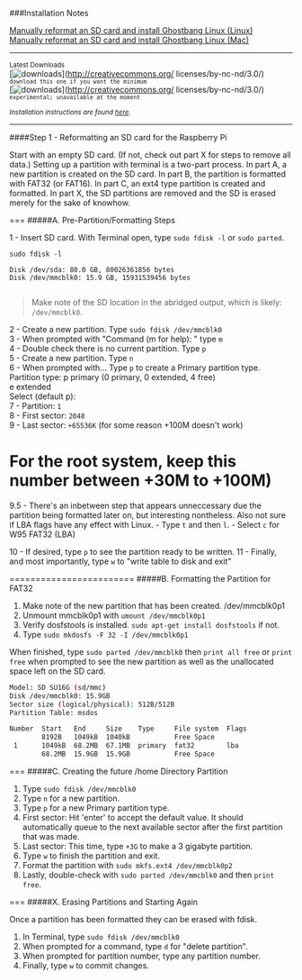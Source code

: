 ###Installation Notes

[Manually reformat an SD card and install Ghostbang Linux (Linux)](https://github.com/rixwoodling/raspberry-pi/blob/master/test.md#head)  
[Manually reformat an SD card and install Ghostbang Linux (Mac)](https://github.com/rixwoodling/raspberry-pi/blob/master/test.md#head)  

---
<sup>Latest Downloads</sup>  
[![downloads](https://camo.githubusercontent.com/82b1476790cd388cf2d4a89ced92e9a73e0c19a4/68747470733a2f2f696d672e736869656c64732e696f2f62616467652f76616e696c6c612d323031352e30382e30362d3045424645392e737667)](http://creativecommons.org/
    licenses/by-nc-nd/3.0/) <sup>```download this one if you want the minimum```</sup>  
[![downloads](https://img.shields.io/badge/dragon%20fruit-in%20development-ff69b4.svg)](http://creativecommons.org/
    licenses/by-nc-nd/3.0/) <sup>```experimental; unavailable at the moment```</sup>    

<sub><i>Installation instructions are found [here](http://www.sudo.ws/). </i></sub>

---

####Step 1 - Reformatting an SD card for the Raspberry Pi

Start with an empty SD card. (If not, check out part X for steps to remove all data.)
Setting up a partition with terminal is a two-part process.
In part A, a new partition is created on the SD card. 
In part B, the partition is formatted with FAT32 (or FAT16).
In part C, an ext4 type partition is created and formatted.
In part X, the SD partitions are removed and the SD is erased merely for the sake of knowhow.

===
#####A. Pre-Partition/Formatting Steps

1 - Insert SD card. With Terminal open, type ```sudo fdisk -l``` or ```sudo parted```.  

```sudo fdisk -l```  
```
Disk /dev/sda: 80.0 GB, 80026361856 bytes
Disk /dev/mmcblk0: 15.9 GB, 15931539456 bytes
        
```  
	
> Make note of the SD location in the abridged output, which is likely:</i> ```/dev/mmcblk0```.  
  
2 - Create a new partition. Type ```sudo fdisk /dev/mmcblk0```  
3 - When prompted with "Command (m for help): " type ```m```  
4 - Double check there is no current partition. Type ```p```  
5 - Create a new partition. Type ```n```  
6 - When prompted with... Type ```p``` to create a Primary partition type.  
	Partition type:
   	   p   primary (0 primary, 0 extended, 4 free)  
           e   extended  
	Select (default p):   
7 - Partition: ```1```  
8 - First sector: ```2048```  
9 - Last sector: ```+65536K``` (for some reason +100M doesn't work)
   # For the root system, keep this number between +30M to +100M)

9.5 - There's an inbetween step that appears unneccessary due the partition being formatted later on, but interesting nontheless. Also not sure if LBA flags have any effect with Linux.
	- Type ```t``` and then ```l```.
 	- Select ```c``` for W95 FAT32 (LBA)

10 - If desired, type ```p``` to see the partition ready to be written.
11 - Finally, and most importantly, type ```w``` to "write table to disk and exit"

========================
#####B. Formatting the Partition for FAT32

1. Make note of the new partition that has been created. /dev/mmcblk0p1
2. Unmount mmcblk0p1 with ```umount /dev/mmcblk0p1```
3. Verify dosfstools is installed. ```sudo apt-get install dosfstools``` if not.
4. Type ```sudo mkdosfs -F 32 -I /dev/mmcblk0p1```

When finished, type ```sudo parted /dev/mmcblk0``` then ```print all free``` or ```print free``` when prompted to see the new partition as well as the unallocated space left on the SD card. 

```bash
Model: SD SU16G (sd/mmc)
Disk /dev/mmcblk0: 15.9GB
Sector size (logical/physical): 512B/512B
Partition Table: msdos

Number  Start   End     Size    Type     File system  Flags
        8192B   1049kB  1040kB           Free Space
 1      1049kB  68.2MB  67.1MB  primary  fat32        lba
        68.2MB  15.9GB  15.9GB           Free Space
```
===
#####C. Creating the future /home Directory Partition
1. Type ```sudo fdisk /dev/mmcblk0```
2. Type ```n``` for a new partition.
3. Type ```p``` for a new Primary partition type.
4. First sector: Hit 'enter' to accept the default value. It should automatically queue to the next available sector after the first partition that was made.
5. Last sector: This time, type ```+3G``` to make a 3 gigabyte partition.
6. Type ```w``` to finish the partition and exit.
7. Format the partition with ```sudo mkfs.ext4 /dev/mmcblk0p2```
8. Lastly, double-check with ```sudo parted /dev/mmcblk0``` and then ```print free```.

===
#####X. Erasing Partitions and Starting Again

Once a partition has been formatted they can be erased with fdisk.
1. In Terminal, type ```sudo fdisk /dev/mmcblk0```
2. When prompted for a command, type ```d``` for "delete partition".
3. When prompted for partition number, type any partition number.
4. Finally, type ```w``` to commit changes.

